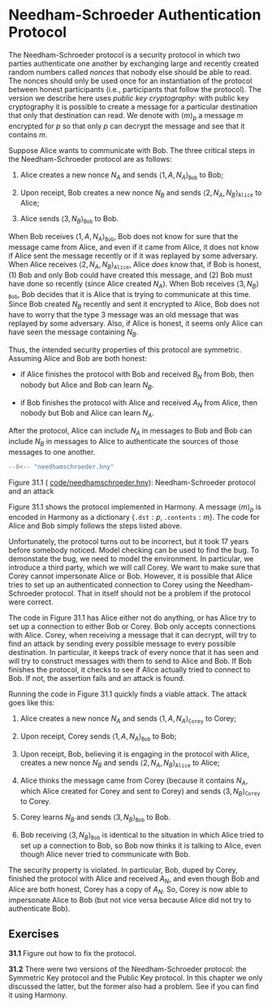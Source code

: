 
# Needham-Schroeder Authentication Protocol 

The Needham-Schroeder protocol is a security protocol in which
two parties authenticate one another by exchanging large and recently
created random numbers called *nonces* that nobody else should be able
to read. The nonces should only be used once for an instantiation of the
protocol between honest participants (i.e., participants that follow the
protocol). The version we describe here uses *public key
cryptography*: with public key cryptography it is possible to
create a message for a particular destination that only that destination
can read. We denote with $\langle m \rangle_p$ a message *m* encrypted
for *p* so that only *p* can decrypt the message and see that it
contains *m*.

Suppose Alice wants to communicate with Bob. The three critical steps in
the Needham-Schroeder protocol are as follows:

1.  Alice creates a new nonce $N_A$ and sends
    $\langle 1, A, N_A \rangle_\mathtt{Bob}$ to Bob;

2.  Upon receipt, Bob creates a new nonce $N_B$ and sends
    $\langle 2, N_A, N_B \rangle_\mathtt{Alice}$ to Alice;

3.  Alice sends $\langle 3, N_B \rangle_\mathtt{Bob}$ to Bob.

When Bob receives $\langle 1, A, N_A \rangle_\mathtt{Bob}$, Bob does not
know for sure that the message came from Alice, and even if it came from
Alice, it does not know if Alice sent the message recently or if it was
replayed by some adversary. When Alice receives
$\langle 2, N_A, N_B \rangle_\mathtt{Alice}$, Alice *does* know that, if
Bob is honest, (1) Bob and only Bob could have created this message, and
(2) Bob must have done so recently (since Alice created $N_A$). When Bob
receives $\langle 3, N_B \rangle_\mathtt{Bob}$, Bob decides that it is
Alice that is trying to communicate at this time. Since Bob created
$N_B$ recently and sent it encrypted to Alice, Bob does not have to
worry that the type 3 message was an old message that was replayed by
some adversary. Also, if Alice is honest, it seems only Alice can have
seen the message containing $N_B$.

Thus, the intended security properties of this protocol are symmetric.
Assuming Alice and Bob are both honest:

-   if Alice finishes the protocol with Bob and received $B_N$ from Bob,
    then nobody but Alice and Bob can learn $N_B$.

-   if Bob finishes the protocol with Alice and received $A_N$ from
    Alice, then nobody but Bob and Alice can learn $N_A$.

After the protocol, Alice can include $N_A$ in messages to Bob and Bob
can include $N_B$ in messages to Alice to authenticate the sources of
those messages to one another.

```python title="needhamschroeder.hny"
--8<-- "needhamschroeder.hny"
```

<figcaption>Figure 31.1 (
<a href=https://harmony.cs.cornell.edu/code/needhamschroeder.hny>code/needhamschroeder.hny</a>): 
Needham-Schroeder protocol and an attack </figcaption>

Figure 31.1 shows the protocol implemented in Harmony. A message
$\langle m \rangle_p$ is encoded in Harmony as a dictionary
$\{ \mathtt{.dst}: p, \mathtt{.contents}: m \}$. The code for Alice and
Bob simply follows the steps listed above.

Unfortunately, the protocol turns out to be incorrect, but it took 17
years before somebody noticed. Model checking can be used to
find the bug. To demonstate the bug, we need to model the
environment. In particular, we introduce a third party, which we will
call Corey. We want to make sure that Corey cannot impersonate Alice or
Bob. However, it is possible that Alice tries to set up an authenticated
connection to Corey using the Needham-Schroeder protocol. That in itself
should not be a problem if the protocol were correct.

The code in Figure 31.1 has Alice either not do anything, or has Alice
try to set up a connection to either Bob or Corey. Bob only accepts
connections with Alice. Corey, when receiving a message that it can
decrypt, will try to find an attack by sending every possible message to
every possible destination. In particular, it keeps track of every nonce
that it has seen and will try to construct messages with them to send to
Alice and Bob. If Bob finishes the protocol, it checks to see if Alice
actually tried to connect to Bob. If not, the assertion fails and an
attack is found.

Running the code in Figure 31.1 quickly finds a viable attack. The attack
goes like this:

1.  Alice creates a new nonce $N_A$ and sends
    $\langle 1, A, N_A \rangle_\mathtt{Corey}$ to Corey;

2.  Upon receipt, Corey sends $\langle 1, A, N_A \rangle_\mathtt{Bob}$
    to Bob;

3.  Upon receipt, Bob, believing it is engaging in the protocol with
    Alice, creates a new nonce $N_B$ and sends
    $\langle 2, N_A, N_B \rangle_\mathtt{Alice}$ to Alice;

4.  Alice thinks the message came from Corey (because it contains $N_A$,
    which Alice created for Corey and sent to Corey) and sends
    $\langle 3, N_B \rangle_\mathtt{Corey}$ to Corey.

5.  Corey learns $N_B$ and sends $\langle 3, N_B \rangle_\mathtt{Bob}$
    to Bob.

6.  Bob receiving $\langle 3, N_B \rangle_\mathtt{Bob}$ is identical to
    the situation in which Alice tried to set up a connection to Bob, so
    Bob now thinks it is talking to Alice, even though Alice never tried
    to communicate with Bob.

The security property is violated. In particular, Bob, duped by Corey,
finished the protocol with Alice and received $A_N$, and even though Bob
and Alice are both honest, Corey has a copy of $A_N$. So, Corey is now
able to impersonate Alice to Bob (but not vice versa because Alice did
not try to authenticate Bob).

## Exercises 


**31.1** Figure out how to fix the protocol.

**31.2** There were two versions of the Needham-Schroeder protocol: the Symmetric
Key protocol and the Public Key protocol. In this chapter we only
discussed the latter, but the former also had a problem. See if you can
find it using Harmony.

